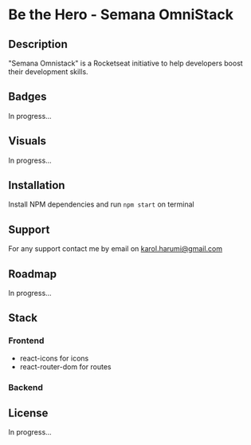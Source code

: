# Be the Hero - Semana OmniStack

## Description
"Semana Omnistack" is a Rocketseat initiative to help developers boost their development skills.

## Badges
In progress...

## Visuals
In progress...

## Installation

Install NPM dependencies and run `npm start` on terminal

## Support
For any support contact me by email on karol.harumi@gmail.com

## Roadmap
In progress...

## Stack

### Frontend
- react-icons for icons
- react-router-dom for routes

### Backend

## License
In progress...
